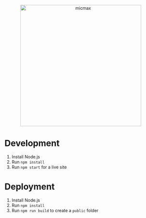 <p align="center">
  <a href="https://micmax.pw">
    <img alt="micmax" src="https://raw.githubusercontent.com/mic-max/micmax.pw/master/src/img/micmax.png" width="400px"/>
  </a>
</p>

# Development
1. Install Node.js
2. Run `npm install`
3. Run `npm start` for a live site

# Deployment
1. Install Node.js
2. Run `npm install`
3. Run `npm run build` to create a `public` folder
